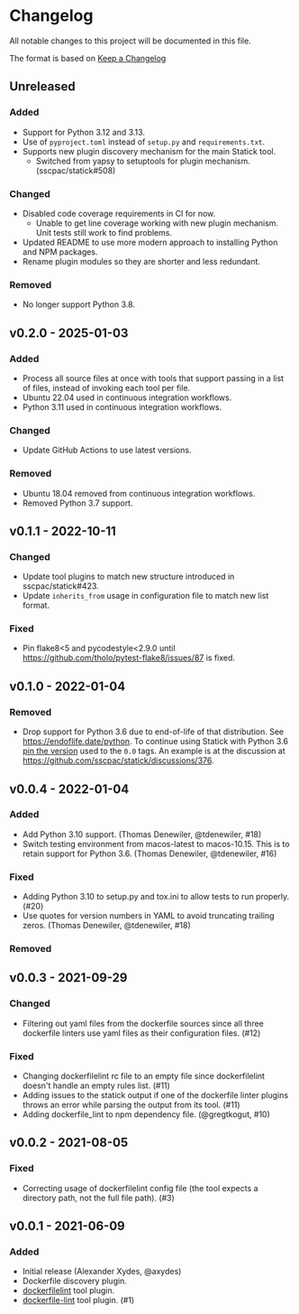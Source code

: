 # Changelog

All notable changes to this project will be documented in this file.

The format is based on [Keep a Changelog](https://keepachangelog.com/en/1.0.0/)

## Unreleased

### Added

- Support for Python 3.12 and 3.13.
- Use of `pyproject.toml` instead of `setup.py` and `requirements.txt`.
- Supports new plugin discovery mechanism for the main Statick tool.
  - Switched from yapsy to setuptools for plugin mechanism. (sscpac/statick#508)

### Changed

- Disabled code coverage requirements in CI for now.
  - Unable to get line coverage working with new plugin mechanism.
    Unit tests still work to find problems.
- Updated README to use more modern approach to installing Python and NPM packages.
- Rename plugin modules so they are shorter and less redundant.

### Removed

- No longer support Python 3.8.

## v0.2.0 - 2025-01-03

### Added

- Process all source files at once with tools that support passing in a list of files, instead of invoking each tool
  per file.
- Ubuntu 22.04 used in continuous integration workflows.
- Python 3.11 used in continuous integration workflows.

### Changed

- Update GitHub Actions to use latest versions.

### Removed

- Ubuntu 18.04 removed from continuous integration workflows.
- Removed Python 3.7 support.

## v0.1.1 - 2022-10-11

### Changed

- Update tool plugins to match new structure introduced in sscpac/statick#423.
- Update `inherits_from` usage in configuration file to match new list format.

### Fixed

- Pin flake8<5 and pycodestyle<2.9.0 until <https://github.com/tholo/pytest-flake8/issues/87> is fixed.

## v0.1.0 - 2022-01-04

### Removed

- Drop support for Python 3.6 due to end-of-life of that distribution.
  See <https://endoflife.date/python>.
  To continue using Statick with Python 3.6 [pin the version](https://pip.pypa.io/en/stable/user_guide/)
  used to the `0.0` tags.
  An example is at the discussion at <https://github.com/sscpac/statick/discussions/376>.

## v0.0.4 - 2022-01-04

### Added

- Add Python 3.10 support. (Thomas Denewiler, @tdenewiler, #18)
- Switch testing environment from macos-latest to macos-10.15.
  This is to retain support for Python 3.6. (Thomas Denewiler, @tdenewiler, #16)

### Fixed

- Adding Python 3.10 to setup.py and tox.ini to allow tests to run properly. (#20)
- Use quotes for version numbers in YAML to avoid truncating trailing zeros. (Thomas Denewiler, @tdenewiler, #18)

### Removed

## v0.0.3 - 2021-09-29

### Changed

- Filtering out yaml files from the dockerfile sources since all three dockerfile linters
  use yaml files as their configuration files. (#12)

### Fixed

- Changing dockerfilelint rc file to an empty file since dockerfilelint doesn't handle an empty rules list. (#11)
- Adding issues to the statick output if one of the dockerfile linter plugins throws an error while parsing
  the output from its tool. (#11)
- Adding dockerfile_lint to npm dependency file. (@gregtkogut, #10)

## v0.0.2 - 2021-08-05

### Fixed

- Correcting usage of dockerfilelint config file
  (the tool expects a directory path, not the full file path). (#3)

## v0.0.1 - 2021-06-09

### Added

- Initial release (Alexander Xydes, @axydes)
- Dockerfile discovery plugin.
- [dockerfilelint](https://github.com/replicatedhq/dockerfilelint) tool plugin.
- [dockerfile-lint](https://github.com/projectatomic/dockerfile_lint) tool plugin. (#1)
